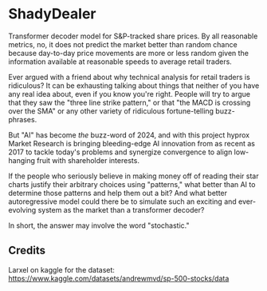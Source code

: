 # ShadyDealer

Transformer decoder model for S&P-tracked share prices.  By all reasonable metrics, no, it does not predict the market better than random chance because day-to-day price movements are more or less random given the information available at reasonable speeds to average retail traders.

Ever argued with a friend about why technical analysis for retail traders is ridiculous?  It can be exhausting talking about things that neither of you have any real idea about, even if you know you're right.  People will try to argue that they saw the "three line strike pattern," or that "the MACD is crossing over the SMA" or any other variety of ridiculous fortune-telling buzz-phrases.

But "AI" has become *the* buzz-word of 2024, and with this project hyprox Market Research is bringing bleeding-edge AI innovation from as recent as 2017 to tackle today's problems and synergize convergence to align low-hanging fruit with shareholder interests.

If the people who seriously believe in making money off of reading their star charts justify their arbitrary choices using "patterns," what better than AI to determine those patterns and help them out a bit?  And what better autoregressive model could there be to simulate such an exciting and ever-evolving system as the market than a transformer decoder?

In short, the answer may involve the word "stochastic." 

## Credits
Larxel on kaggle for the dataset: https://www.kaggle.com/datasets/andrewmvd/sp-500-stocks/data
